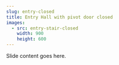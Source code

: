 ```yaml
---
slug: entry-closed
title: Entry Hall with pivot door closed
images:
  - src: entry-stair-closed
    width: 900
    height: 600
---
```

Slide content goes here.
